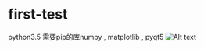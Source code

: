 # first-test
python3.5
需要pip的库numpy , matplotlib , pyqt5 
![Alt text](https://s1.ax1x.com/2018/03/18/9IDCAU.jpg)